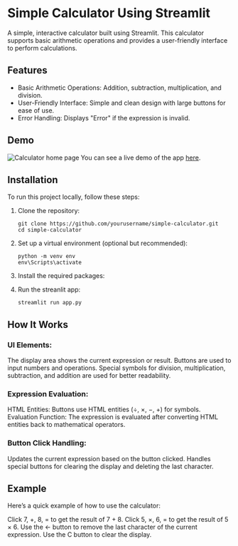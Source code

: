 # Simple Calculator Using Streamlit

A simple, interactive calculator built using Streamlit. This calculator supports basic arithmetic operations and provides a user-friendly interface to perform calculations.


## Features
- Basic Arithmetic Operations: Addition, subtraction, multiplication, and division.
- User-Friendly Interface: Simple and clean design with large buttons for ease of use.
- Error Handling: Displays "Error" if the expression is invalid.

## Demo

![Calculator home page](https://github.com/user-attachments/assets/936de9b1-bbe0-4294-9b70-8a820d735d97)
You can see a live demo of the app [here](https://qrcode-generat0r.streamlit.app/).

## Installation
To run this project locally, follow these steps:

1. Clone the repository:
   ```
   git clone https://github.com/yourusername/simple-calculator.git
   cd simple-calculator
   ```
2. Set up a virtual environment (optional but recommended):
   ```
   python -m venv env
   env\Scripts\activate
   ```
3. Install the required packages:

4. Run the streanlit app:
   ```
   streamlit run app.py
   ```

## How It Works
### UI Elements:

The display area shows the current expression or result.
Buttons are used to input numbers and operations. Special symbols for division, multiplication, subtraction, and addition are used for better readability.

### Expression Evaluation:

HTML Entities: Buttons use HTML entities (&divide;, &times;, &minus;, &plus;) for symbols.
Evaluation Function: The expression is evaluated after converting HTML entities back to mathematical operators.

### Button Click Handling:

Updates the current expression based on the button clicked.
Handles special buttons for clearing the display and deleting the last character.

## Example
Here’s a quick example of how to use the calculator:

Click 7, +, 8, = to get the result of 7 + 8.
Click 5, ×, 6, = to get the result of 5 × 6.
Use the ← button to remove the last character of the current expression.
Use the C button to clear the display.
